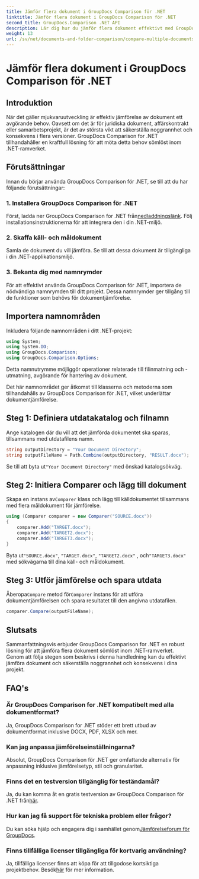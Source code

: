```yaml
---
title: Jämför flera dokument i GroupDocs Comparison för .NET
linktitle: Jämför flera dokument i GroupDocs Comparison för .NET
second_title: GroupDocs.Comparison .NET API
description: Lär dig hur du jämför flera dokument effektivt med GroupDocs Comparison for .NET. Följ vår steg-för-steg-guide för sömlös integration.
weight: 13
url: /sv/net/documents-and-folder-comparison/compare-multiple-documents-dotnet/
---
```


# Jämför flera dokument i GroupDocs Comparison för .NET

## Introduktion
När det gäller mjukvaruutveckling är effektiv jämförelse av dokument ett avgörande behov. Oavsett om det är för juridiska dokument, affärskontrakt eller samarbetsprojekt, är det av största vikt att säkerställa noggrannhet och konsekvens i flera versioner. GroupDocs Comparison for .NET tillhandahåller en kraftfull lösning för att möta detta behov sömlöst inom .NET-ramverket.
## Förutsättningar
Innan du börjar använda GroupDocs Comparison för .NET, se till att du har följande förutsättningar:
### 1. Installera GroupDocs Comparison för .NET
 Först, ladda ner GroupDocs Comparison for .NET från[nedladdningslänk](https://releases.groupdocs.com/comparison/net/). Följ installationsinstruktionerna för att integrera den i din .NET-miljö.
### 2. Skaffa käll- och måldokument
Samla de dokument du vill jämföra. Se till att dessa dokument är tillgängliga i din .NET-applikationsmiljö.
### 3. Bekanta dig med namnrymder
För att effektivt använda GroupDocs Comparison för .NET, importera de nödvändiga namnrymden till ditt projekt. Dessa namnrymder ger tillgång till de funktioner som behövs för dokumentjämförelse.

## Importera namnområden
Inkludera följande namnområden i ditt .NET-projekt:

```csharp
using System;
using System.IO;
using GroupDocs.Comparison;
using GroupDocs.Comparison.Options;
```
Detta namnutrymme möjliggör operationer relaterade till filinmatning och -utmatning, avgörande för hantering av dokument.

Det här namnområdet ger åtkomst till klasserna och metoderna som tillhandahålls av GroupDocs Comparison för .NET, vilket underlättar dokumentjämförelse.
## Steg 1: Definiera utdatakatalog och filnamn
Ange katalogen där du vill att det jämförda dokumentet ska sparas, tillsammans med utdatafilens namn.
```csharp
string outputDirectory = "Your Document Directory";
string outputFileName = Path.Combine(outputDirectory, "RESULT.docx");
```
 Se till att byta ut`"Your Document Directory"` med önskad katalogsökväg.
## Steg 2: Initiera Comparer och lägg till dokument
 Skapa en instans av`Comparer` klass och lägg till källdokumentet tillsammans med flera måldokument för jämförelse.
```csharp
using (Comparer comparer = new Comparer("SOURCE.docx"))
{
    comparer.Add("TARGET.docx");
    comparer.Add("TARGET2.docx");
    comparer.Add("TARGET3.docx");
}
```
 Byta ut`"SOURCE.docx"`, `"TARGET.docx"`, `"TARGET2.docx"` , och`"TARGET3.docx"` med sökvägarna till dina käll- och måldokument.
## Steg 3: Utför jämförelse och spara utdata
 Åberopa`Compare` metod för`Comparer` instans för att utföra dokumentjämförelsen och spara resultatet till den angivna utdatafilen.
```csharp
comparer.Compare(outputFileName);
```

## Slutsats
Sammanfattningsvis erbjuder GroupDocs Comparison for .NET en robust lösning för att jämföra flera dokument sömlöst inom .NET-ramverket. Genom att följa stegen som beskrivs i denna handledning kan du effektivt jämföra dokument och säkerställa noggrannhet och konsekvens i dina projekt.
## FAQ's
### Är GroupDocs Comparison for .NET kompatibelt med alla dokumentformat?
Ja, GroupDocs Comparison for .NET stöder ett brett utbud av dokumentformat inklusive DOCX, PDF, XLSX och mer.
### Kan jag anpassa jämförelseinställningarna?
Absolut, GroupDocs Comparison för .NET ger omfattande alternativ för anpassning inklusive jämförelsetyp, stil och granularitet.
### Finns det en testversion tillgänglig för teständamål?
 Ja, du kan komma åt en gratis testversion av GroupDocs Comparison för .NET från[här](https://releases.groupdocs.com/).
### Hur kan jag få support för tekniska problem eller frågor?
 Du kan söka hjälp och engagera dig i samhället genom[Jämförelseforum för GroupDocs](https://forum.groupdocs.com/c/comparison/12).
### Finns tillfälliga licenser tillgängliga för kortvarig användning?
Ja, tillfälliga licenser finns att köpa för att tillgodose kortsiktiga projektbehov. Besök[här](https://purchase.groupdocs.com/temporary-license/) för mer information.
